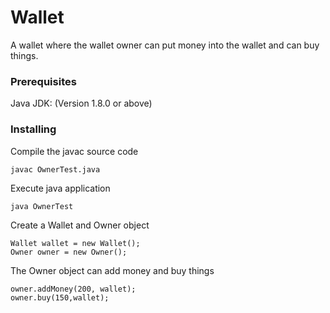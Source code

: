 # Wallet

A wallet where the wallet owner can put money into the wallet and can buy things.

### Prerequisites

Java JDK: (Version 1.8.0 or above)

### Installing

Compile the javac source code

```
javac OwnerTest.java
```

Execute java application
```
java OwnerTest
```
Create a Wallet and Owner object

```
Wallet wallet = new Wallet();
Owner owner = new Owner();
```

The Owner object can add money and buy things
```
owner.addMoney(200, wallet);
owner.buy(150,wallet);
```